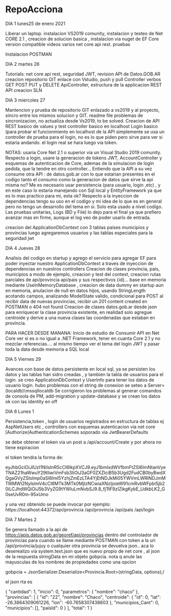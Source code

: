 # RepoAcciona

DIA 1 lunes25 de enero 2021

Liberar un laptop. instalacion VS2019 comunity,  instalacion y testeo de Net CORE 2.1 , creacion de solucion basica , instalacion via nuget de EF Core version compatible
videos varios net core api rest. pruebas

Instalacion POSTMAN

DIA 2  martes 26

Tutorials: net core api rest, seguridad JWT, revision API de Datos.GOB.AR creacion repositorio GIT enlace con Vstudio, push y pull
Controller verbos GET POST PUT y DELETE ApiController, estructura de la applicacion REST API creacion SLN
 
DIA 3 miercoles 27

Mantencion y prueba de repositorio GIT enlazado a vs2019 y al proyecto, sincro entre los
mismos solucion y GIT. readme file problemas de sincronizacion, no actualiza desde Vs2019, to be solved. 
Creacion de API REST basico de values y test controller basico en localhost
Login basico (para probar el funcionmiento en localhost de la API simplemente
se usa un controller de prueba para el login, no es lo que piden pero sirve para
ver si estaria andando. el login real se hara luego via token.

NOTAS: usaria Core Net 2.1 o superior via un Visual Studio 2019 comunity. Respecto a login, usare la generacion  de tokens JWT, AccountController y esquemas de autenticacion de Core, ademas de  la simulacion de login pedida, que la tendre en otro controller...
Entiendo que la API a su vez consume otra API :  de datos.gob.ar con lo que estarian presentes en el codigo tanto el consumo como la generacion de datos que sirve la api misma no?
Me es necesario usar  persistencia (para usuario, login ,etc) , y en este caso lo estaria manejando con Sql local y EntityFramework ya que es lo mas practico para mi, esta ok?
Respecto a la inyeccion de dependencias tengo su uso en el codigo y mi idea de lo que es en general pero no tengo un desarrollo del tema en si. Solo esta usado a nivel codigo.
Las pruebas unitarias, Logs (BD y File) lo dejo para el final ya que prefiero avanzar mas en firme, aunque el log veo de poder usarlo de entrada.

creacion del ApplicationDbContext con 3 tablas paises municipios y provincias luego agregaremos usuarios y las tablas especiales para la seguridad jwt

DIA 4 Jueves 28

Analisis del codigo en startup y agrego el servicio para agregar EF para poder inyectar nuestro ApplicationDbContext a traves de inyeccion de dependencias en nuestros controllers
Creacion de clases provincia, pais, municipios a modo de ejemplo, creacion y test del context, creacion rutas parciales de api/provincia api/pais y sus respectivos {id}... base en memoria mediante UseInMemoryDatabase , creacion de data dummy en startup aun en memoria, anulacion de null en datos hijos, usando StringLength acotando campos, analizando ModelState valido, condicional para POST al recibir data de nuevas provincias, recibir un 201 content created en POSTMAN o 404 not found
Creacion de clases datos.gob.ar desde json para enriquecer la clase provincia existente, en realidad solo agregue centroide y derive a una nueva clases las coordenadas que estaban en provincia.

PARA HACER DESDE MANANA:
Inicio de estudio de Consumir API en Net Core ver si es o no igual a .NET Framework, tener en cuanta Core 2.1 y no mezclar referencias.... al mismo tiempo ver el tema del login JWT y pasar toda la data desde memoria a SQL local


DIA 5 Viernes 29


Avances con base de datos persistente en local sql, ya se persisten los datos y las tablas han sidro creadas , y tambien la tabla de usuarios para el login. se creo ApplicationDbContext y UserInfo para tener los datos de usuario login. hubo problemas con el string de conexion se seteo a Server=(localdb)\\mssqllocaldb
Se corrigieron los problemas al generar comandos de consola de PM, add-migration y update-database y se crean los datos ok con las identity en off


DIA 6 Lunes 1


Persistencia,token , login de usuarios registrados en estructura de tablas ej AspNetUsers etc , controllers con esquemas autenticacion  via net core   [Authorize(AuthenticationSchemes soporado via  JwtBearerDefaults

se debe obtener el token via un post a /api/account/Create y por ahora  no tiene expiracion

el token tendra la forma de:

eyJhbGciOiJIUzI1NiIsInR5cCI6IkpXVCJ9.eyJ1bmlxdWVfbmFtZSI6ImNtanVyeTNAZ21haWwuY29tIiwiVmFsb3IiOiJ3aGF0ZXZlciB5b3Ugd2FudCB0byBwdXQgaGVyZSIsImp0aSI6ImI5YzhjZmEzLTA4YjEtNDJkMi05YWVmLWRlNDJmMTRlMWI2NyIsImV4cCI6MTk3MTk0MjIzNCwiaXNzIjoieW91cmRvbWFpbi5jb20iLCJhdWQiOiJ5b3VyZG9tYWluLmNvbSJ9.8_fjTtF9zIZikgKybE_UdkbLK2_G0seUvR0m-95xUmo


y una vez obtenido se puede invocar por ejemplo: https://localhost:44372/api/provincia
/api/provincia
/api/pais
/api/login



DIA 7 Martes 2

Se genera llamado a la api de https://apis.datos.gob.ar/georef/api/provincias dentro del controlador de provincias para cuando se llame mediante POSTMAN con token a la uri
/api/provincia/jujuy o cualquier otra provincia se devuelva json..  aca lo deserealizo via system.text.json que es nuevo propio de net core , al json de la respuesta stringData en mi objeto  gobpcia. nota q anule las mayusculas de los nombres de propiedades como una opcion 

 gobpcia = JsonSerializer.Deserialize<Provincia.Root>(stringData, options);/
 
 el json rta es



{
    "cantidad": 1,
    "inicio": 0,
    "parametros": {
        "nombre": "chaco"
    },
    "provincias": [
        {
            "id": "22",
            "nombre": "Chaco",
            "centroide": {
                "id": 0,
                "lat": -26.3864309061226,
                "lon": -60.7658307438603
            },
            "municipios_Cant": 0,
            "municipios": [],
            "paisId": 0
        }
    ],
    "total": 1
}


